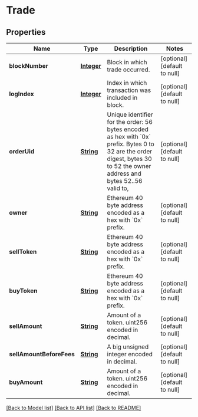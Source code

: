 # Trade
## Properties

Name | Type | Description | Notes
------------ | ------------- | ------------- | -------------
**blockNumber** | [**Integer**](integer.md) | Block in which trade occurred. | [optional] [default to null]
**logIndex** | [**Integer**](integer.md) | Index in which transaction was included in block. | [optional] [default to null]
**orderUid** | [**String**](string.md) | Unique identifier for the order: 56 bytes encoded as hex with &#x60;0x&#x60; prefix. Bytes 0 to 32 are the order digest, bytes 30 to 52 the owner address and bytes 52..56 valid to,  | [optional] [default to null]
**owner** | [**String**](string.md) | Ethereum 40 byte address encoded as a hex with &#x60;0x&#x60; prefix. | [optional] [default to null]
**sellToken** | [**String**](string.md) | Ethereum 40 byte address encoded as a hex with &#x60;0x&#x60; prefix. | [optional] [default to null]
**buyToken** | [**String**](string.md) | Ethereum 40 byte address encoded as a hex with &#x60;0x&#x60; prefix. | [optional] [default to null]
**sellAmount** | [**String**](string.md) | Amount of a token. uint256 encoded in decimal. | [optional] [default to null]
**sellAmountBeforeFees** | [**String**](string.md) | A big unsigned integer encoded in decimal. | [optional] [default to null]
**buyAmount** | [**String**](string.md) | Amount of a token. uint256 encoded in decimal. | [optional] [default to null]

[[Back to Model list]](../README.md#documentation-for-models) [[Back to API list]](../README.md#documentation-for-api-endpoints) [[Back to README]](../README.md)

